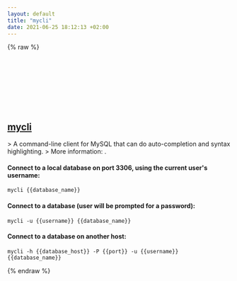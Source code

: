 ```yaml
---
layout: default
title: "mycli"
date: 2021-06-25 18:12:13 +02:00
---
```

{% raw %}
<h2 id="mycli">
  <a href="/en/common/mycli.html">mycli</a> <a href="#mycli"><svg class="icon">
    <use href="/assets/images/unicode_sprite.svg#link" />
  </svg></a>
</h2>
> A command-line client for MySQL that can do auto-completion and syntax highlighting.
> More information: <https://mycli.net>.

#### Connect to a local database on port 3306, using the current user's username:
```shell
mycli {{database_name}}
```
#### Connect to a database (user will be prompted for a password):
```shell
mycli -u {{username}} {{database_name}}
```
#### Connect to a database on another host:
```shell
mycli -h {{database_host}} -P {{port}} -u {{username}} {{database_name}}
```
{% endraw %}
